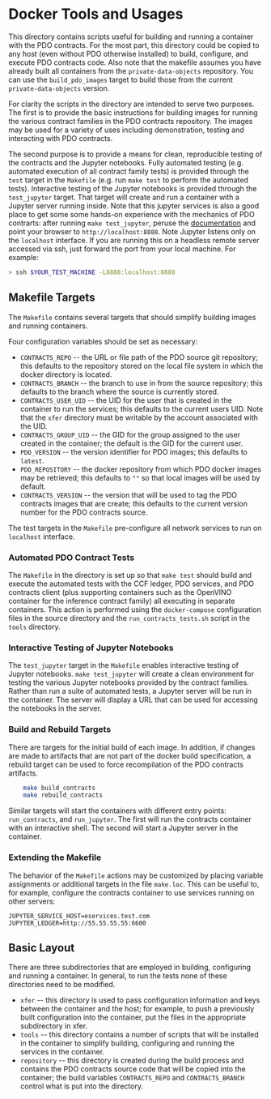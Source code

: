 <!---
Licensed under Creative Commons Attribution 4.0 International License
https://creativecommons.org/licenses/by/4.0/
--->

# Docker Tools and Usages #

This directory contains scripts useful for building and running a
container with the PDO contracts. For the most part, this directory
could be copied to any host (even without PDO otherwise installed) to
build, configure, and execute PDO contracts code.  Also note that the
makefile assumes you have already built all containers from the
`private-data-objects` repository. You can use the `build_pdo_images`
target to build those from the current `private-data-objects` version.

For clarity the scripts in the directory are intended to serve two
purposes. The first is to provide the basic instructions for building
images for running the various contract families in the PDO contracts
repository. The images may be used for a variety of uses including
demonstration, testing and interacting with PDO contracts.

The second purpose is to provide a means for clean, reproducible
testing of the contracts and the Jupyter notebooks. Fully automated
testing (e.g. automated execution of all contract family tests) is
provided through the `test` target in the `Makefile` (e.g. run `make
test` to perform the automated tests). Interactive testing of the
Jupyter notebooks is provided through the `test_jupyter` target. That
target will create and run a container with a Jupyter server running
inside.  Note that this jupyter services is also a good place to get
some some hands-on experience with the mechanics of PDO contrarts:
after running `make test_jupyter`, peruse the
[documentation](../exchange-contract/docs/notebooks/README.md) and
point your browser to `http://localhost:8888`. Note Jupyter listens
only on the `localhost` interface. If you are running this on a
headless remote server accessed via ssh, just forward the port from
your local machine. For example:
```bash
> ssh $YOUR_TEST_MACHINE -L8888:localhost:8888
```

## Makefile Targets ##

The `Makefile` contains several targets that should simplify building
images and running containers.

Four configuration variables should be set as necessary:

* `CONTRACTS_REPO` -- the URL or file path of the PDO source git
  repository; this defaults to the repository stored on the local file
  system in which the docker directory is located.
* `CONTRACTS_BRANCH` -- the branch to use in from the source repository;
  this defaults to the branch where the source is currently stored.
* `CONTRACTS_USER_UID` -- the UID for the user that is created in the
  container to run the services; this defaults to the current users
  UID. Note that the `xfer` directory must be writable by the account
  associated with the UID.
* `CONTRACTS_GROUP_UID` -- the GID for the group assigned to the user
  created in the container; the default is the GID for the current
  user.
* `PDO_VERSION` -- the version identifier for PDO images; this
  defaults to `latest`.
* `PDO_REPOSITORY` -- the docker repository from which PDO docker images
  may be retrieved; this defaults to `""` so that local images will be
  used by default.
* `CONTRACTS_VERSION` -- the version that will be used to tag the PDO
  contracts images that are create; this defaults to the current version
  number for the PDO contracts source.

The test targets in the `Makefile` pre-configure all network services
to run on `localhost` interface.

### Automated PDO Contract Tests  ###

The `Makefile` in the directory is set up so that `make test` should
build and execute the automated tests with the CCF ledger, PDO
services, and PDO contracts client (plus supporting containers such as
the OpenVINO container for the inference contract family) all
executing in separate containers. This action is performed using the
`docker-compose` configuration files in the source directory and the
`run_contracts_tests.sh` script in the `tools` directory.

### Interactive Testing of Jupyter Notebooks ###

The `test_jupyter` target in the `Makefile` enables interactive
testing of Jupyter notebooks. `make test_jupyter` will create a clean
environment for testing the various Jupyter notebooks provided by the
contract families. Rather than run a suite of automated tests, a
Jupyter server will be run in the container. The server will display a
URL that can be used for accessing the notebooks in the server.

### Build and Rebuild Targets ###

There are targets for the initial build of each image. In addition, if
changes are made to artifacts that are not part of the docker build
specification, a rebuild target can be used to force recompilation of
the PDO contracts artifacts.

```bash
    make build_contracts
    make rebuild_contracts
```

Similar targets will start the containers with different entry points:
`run_contracts`, and `run_jupyter`. The first will run the contracts
container with an interactive shell. The second will start a Jupyter
server in the container.

### Extending the Makefile ###

The behavior of the `Makefile` actions may be customized by placing
variable assignments or additional targets in the file
`make.loc`. This can be useful to, for example, configure the
contracts container to use services running on other servers:

```
JUPYTER_SERVICE_HOST=eservices.test.com
JUPYTER_LEDGER=http://55.55.55.55:6600
```

## Basic Layout ##

There are three subdirectories that are employed in building,
configuring and running a container. In general, to run the tests none
of these directories need to be modified.

* `xfer` -- this directory is used to pass configuration information
  and keys between the container and the host; for example, to push a
  previously built configuration into the container, put the files in
  the appropriate subdirectory in xfer.
* `tools` -- this directory contains a number of scripts that will be
  installed in the container to simplify building, configuring and
  running the services in the container.
* `repository` -- this directory is created during the build process
  and contains the PDO contracts source code that will be copied into
  the container; the build variables `CONTRACTS_REPO` and
  `CONTRACTS_BRANCH` control what is put into the directory.
